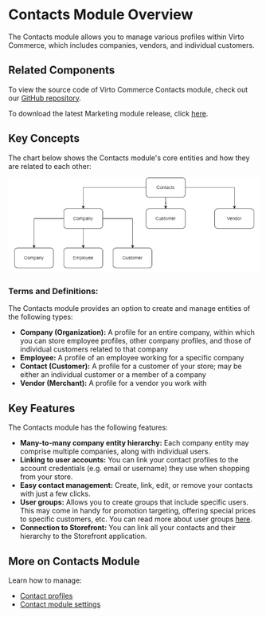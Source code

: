 ﻿
# Contacts Module Overview
The Contacts module allows you to manage various profiles within Virto Commerce, which includes companies, vendors, and individual customers.

## Related Components
To view the source code of Virto Commerce Contacts module, check out our [GitHub repository](https://github.com/VirtoCommerce/vc-module-customer).

To download the latest Marketing module release, click [here](https://github.com/VirtoCommerce/vc-module-customer/releases).

## Key Concepts
The chart below shows the Contacts module's core entities and how they are related to each other:

![Contacts module entity chart](media/entity-chart.png)

### Terms and Definitions:

The Contacts module provides an option to create and manage entities of the following types:

+ **Company (Organization):** A profile for an entire company, within which you can store employee profiles, other company profiles, and those of individual customers related to that company
+ **Employee:** A profile of an employee working for a specific company
+ **Contact (Customer):** A profile for a customer of your store; may be either an individual customer or a member of a company
+ **Vendor (Merchant):** A profile for a vendor you work with 
  
## Key Features
The Contacts module has the following features:

+ **Many-to-many company entity hierarchy:** Each company entity may comprise multiple companies, along with individual users.
+ **Linking to user accounts:** You can link your contact profiles to the account credentials (e.g. email or username) they use when shopping from your store.
+ **Easy contact management:** Create, link, edit, or remove your contacts with just a few clicks.
+ **User groups:** Allows you to create groups that include specific users. This may come in handy for promotion targeting, offering special prices to specific customers, etc. You can read more about user groups [here](https://docs.virtocommerce.org/new/user_docs/catalog-personalization/user-groups/).
+ **Connection to Storefront:** You can link all your contacts and their hierarchy to the Storefront application.

## More on Contacts Module
Learn how to manage:

+ [Contact profiles](managing-contacts.md)
+ [Contact module settings](settings.md)
